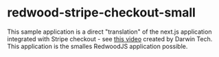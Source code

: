 # redwood-stripe-checkout-small
 
This sample application is a direct "translation" of the next.js application integrated with Stripe checkout - see [this video](https://www.youtube.com/watch?v=YQjB1ZjTj8c) created by Darwin Tech. This application is the smalles RedwoodJS application possible.
